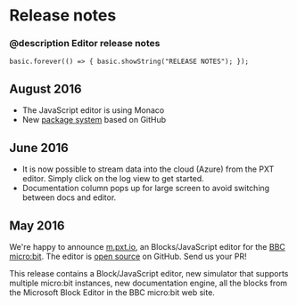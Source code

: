 # Release notes

### @description Editor release notes

```sim
basic.forever(() => { basic.showString("RELEASE NOTES"); });
```

## August 2016

* The JavaScript editor is using Monaco
* New [package system](/packages) based on GitHub

## June 2016

* It is now possible to stream data into the cloud (Azure) from the PXT editor. Simply click on the log view to get started.
* Documentation column pops up for large screen to avoid switching between docs and editor.

## May 2016

We're happy to announce [m.pxt.io](https://m.pxt.io), an Blocks/JavaScript editor for the [BBC micro:bit](https://www.microbit.co.uk). 
The editor is [open source](/open-source) on GitHub. Send us your PR!

This release contains a Block/JavaScript editor, new simulator that supports multiple micro:bit instances, new documentation engine,
all the blocks from the Microsoft Block Editor in the BBC micro:bit web site.